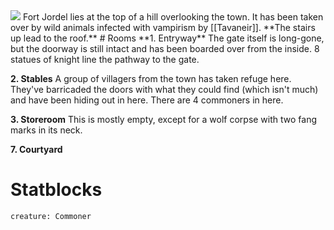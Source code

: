 <img src="https://i.pinimg.com/736x/56/1c/a2/561ca2f2d9a15dc2e21452a2c95383d1.jpg">
Fort Jordel lies at the top of a hill overlooking the town. It has been taken over by wild animals infected with vampirism by [[Tavaneir]]. **The stairs up lead to the roof.**
# Rooms
**1. Entryway**
The gate itself is long-gone, but the doorway is still intact and has been boarded over from the inside. 8 statues of knight line the pathway to the gate.

**2. Stables**
A group of villagers from the town has taken refuge here. They've barricaded the doors with what they could find (which isn't much) and have been hiding out in here. There are 4 commoners in here.

**3. Storeroom**
This is mostly empty, except for a wolf corpse with two fang marks in its neck.

**7. Courtyard**

# Statblocks
```statblock
creature: Commoner
```